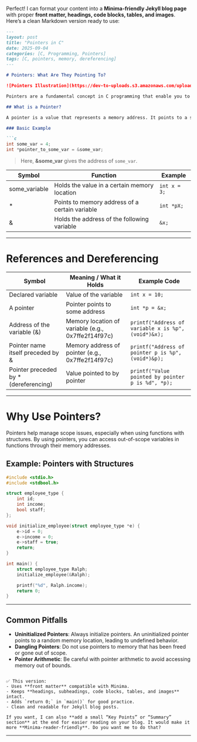 Perfect! I can format your content into a **Minima-friendly Jekyll blog page** with proper **front matter, headings, code blocks, tables, and images**. Here’s a clean Markdown version ready to use:

````markdown
---
layout: post
title: "Pointers in C"
date: 2025-09-04
categories: [C, Programming, Pointers]
tags: [C, pointers, memory, dereferencing]
---

# Pointers: What Are They Pointing To?

![Pointers Illustration](https://dev-to-uploads.s3.amazonaws.com/uploads/articles/z9qo1m9rg0ew78jqve1w.png)

Pointers are a fundamental concept in C programming that enable you to directly access and manipulate memory. Understanding pointers is crucial for effective and efficient C programming.

## What is a Pointer?

A pointer is a value that represents a memory address. It points to a specific memory location, allowing you to access and modify the value stored at that location.

### Basic Example

```c
int some_var = 4;
int *pointer_to_some_var = &some_var;
````

> Here, **\&some\_var** gives the address of `some_var`.

| Symbol         | Function                                       | Example      |
| -------------- | ---------------------------------------------- | ------------ |
| some\_variable | Holds the value in a certain memory location   | `int x = 3;` |
| \*             | Points to memory address of a certain variable | `int *pX;`   |
| &              | Holds the address of the following variable    | `&x;`        |

---

# References and Dereferencing

| Symbol                                 | Meaning / What it Holds                            | Example Code                                        |
| -------------------------------------- | -------------------------------------------------- | --------------------------------------------------- |
| Declared variable                      | Value of the variable                              | `int x = 10;`                                       |
| A pointer                              | Pointer points to some address                     | `int *p = &x;`                                      |
| Address of the variable (&)            | Memory location of variable (e.g., 0x7ffe2f14f97c) | `printf("Address of variable x is %p", (void*)&x);` |
| Pointer name itself preceded by &      | Memory address of pointer (e.g., 0x7ffe2f14f97c)   | `printf("Address of pointer p is %p", (void*)&p);`  |
| Pointer preceded by \* (dereferencing) | Value pointed to by pointer                        | `printf("Value pointed by pointer p is %d", *p);`   |

---

# Why Use Pointers?

Pointers help manage scope issues, especially when using functions with structures. By using pointers, you can access out-of-scope variables in functions through their memory addresses.

## Example: Pointers with Structures

```c
#include <stdio.h>
#include <stdbool.h>

struct employee_type {
    int id;
    int income;
    bool staff;
};

void initialize_employee(struct employee_type *e) {
    e->id = 0;
    e->income = 0;
    e->staff = true;
    return;
}

int main() {
    struct employee_type Ralph;    
    initialize_employee(&Ralph);

    printf("%d", Ralph.income);
    return 0;
}
```

---

## Common Pitfalls

* **Uninitialized Pointers**: Always initialize pointers. An uninitialized pointer points to a random memory location, leading to undefined behavior.
* **Dangling Pointers**: Do not use pointers to memory that has been freed or gone out of scope.
* **Pointer Arithmetic**: Be careful with pointer arithmetic to avoid accessing memory out of bounds.

```

✅ This version:  
- Uses **front matter** compatible with Minima.  
- Keeps **headings, subheadings, code blocks, tables, and images** intact.  
- Adds `return 0;` in `main()` for good practice.  
- Clean and readable for Jekyll blog posts.  

If you want, I can also **add a small “Key Points” or “Summary” section** at the end for easier reading on your blog. It would make it more **Minima-reader-friendly**. Do you want me to do that?
```
---
